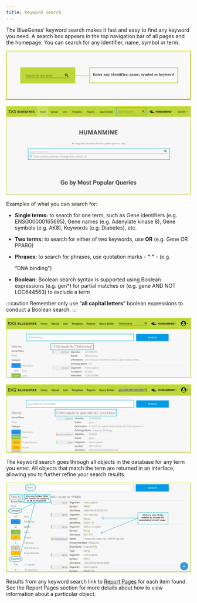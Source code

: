 ```yaml
---
title: Keyword Search
---
```


The BlueGenes' keyword search makes it fast and easy to find any keyword you need. A search box appears in the top navigation bar of all pages and the homepage. You can search for any identifier, name, symbol or term.

![Search bar in the top navigation bar](/img/search-mini-with-border.png)

![Search bars in the homepage](</img/homepage-search (1).png>)

Examples of what you can search for:

* **Single terms:** to search for one term, such as Gene identifiers \(e.g. ENSG00000165695\), Gene names \(e.g. Adenylate kinase 8\), Gene symbols \(e.g. AK8\), Keywords \(e.g. Diabetes\), etc. 
* **Two terms:** to search for either of two keywords, use **OR** \(e.g. Gene OR PPARG\)
* **Phrases:** to search for phrases, use quotation marks - **“ ”** -   \(e.g. 

  “DNA binding”\)

* **Boolean:** Boolean search syntax is supported using Boolean expressions \(e.g. gen\*\) for partial matches or \(e.g. gene AND NOT LOC644563\) to exclude a term

:::caution
Remember only use “**all capital letters**” boolean expressions to conduct a Boolean search. 
:::

![Phrases search](/img/dna-binding.png)

![Boolean search](/img/gene-and-not-loc644563.png)

The keyword search goes through all objects in the database for any term you enter. All objects that match the term are returned in an interface, allowing you to further refine your search results.   

![](/img/keyword-search.png)

Results from any keyword search link to [Report Pages](report-pages) for each item found. See the Report Pages section for more details about how to view information about a particular object. 

